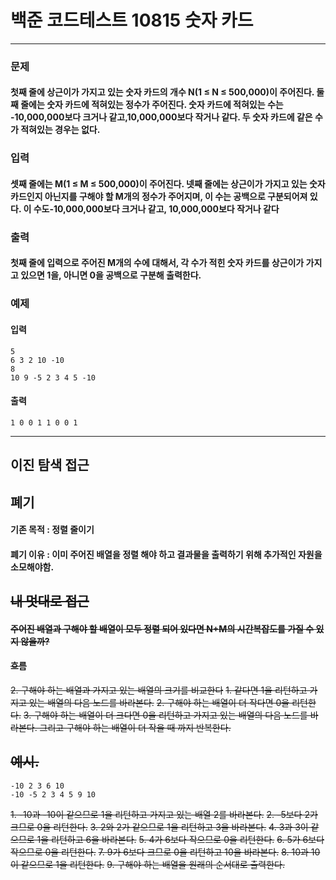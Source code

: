 # 백준 코드테스트 10815 숫자 카드

---
### 문제

#### 첫째 줄에 상근이가 가지고 있는 숫자 카드의 개수 N(1 ≤ N ≤ 500,000)이 주어진다. 둘째 줄에는 숫자 카드에 적혀있는 정수가 주어진다. 숫자 카드에 적혀있는 수는 -10,000,000보다 크거나 같고,10,000,000보다 작거나 같다. 두 숫자 카드에 같은 수가 적혀있는 경우는 없다.

### 입력

#### 셋째 줄에는 M(1 ≤ M ≤ 500,000)이 주어진다. 넷째 줄에는 상근이가 가지고 있는 숫자 카드인지 아닌지를 구해야 할 M개의 정수가 주어지며, 이 수는 공백으로 구분되어져 있다. 이 수도-10,000,000보다 크거나 같고, 10,000,000보다 작거나 같다

### 출력

#### 첫째 줄에 입력으로 주어진 M개의 수에 대해서, 각 수가 적힌 숫자 카드를 상근이가 가지고 있으면 1을, 아니면 0을 공백으로 구분해 출력한다.

### 예제
#### 입력  
    5
    6 3 2 10 -10
    8
    10 9 -5 2 3 4 5 -10
#### 출력
    1 0 0 1 1 0 0 1
---
## 이진 탐색 접근
#### 

## 폐기
#### 기존 목적 : 정렬 줄이기
#### 폐기 이유 : 이미 주어진 배열을 정렬 해야 하고 결과물을 출력하기 위해 추가적인 자원을 소모해야함.
## ~~내 멋대로 접근~~
#### ~~주어진 배열과 구해야 할 배열이 모두 정렬 되어 있다면 N+M의 시간복잡도를 가질 수 있지 않을까?~~

#### ~~흐름~~
~~2. 구해야 하는 배열과 가지고 있는 배열의 크기를 비교한다~~
  ~~1. 같다면 1을 리턴하고 가지고 있는 배열의 다음 노드를 바라본다.~~
  ~~2. 구해야 하는 배열이 더 작다면 0을 리턴한다.~~
  ~~3. 구해야 하는 배열이 더 크다면 0을 리턴하고 가지고 있는 배열의 다음 노드를 바라본다. 그리고 구해야 하는 배열이 더 작을 때 까지 반복한다.~~
## ~~예시.~~
    -10 2 3 6 10
    -10 -5 2 3 4 5 9 10
~~1. -10과 -10이 같으므로 1을 리턴하고 가지고 있는 배열 2를 바라본다.~~
~~2. -5보다 2가 크므로 0을 리턴한다.~~
~~3. 2와 2가 같으므로 1을 리턴하고 3을 바라본다.~~
~~4. 3과 3이 같으므로 1을 리턴하고 6을 바라본다.~~
~~5. 4가 6보다 작으므로 0을 리턴한다.~~
~~6. 5가 6보다 작으므로 0을 리턴한다.~~
~~7. 9가 6보다 크므로 0을 리턴하고 10을 바라본다.~~
~~8. 10과 10이 같으므로 1을 리턴한다.~~
~~9. 구해야 하는 배열을 원래의 순서대로 출력한다.~~
